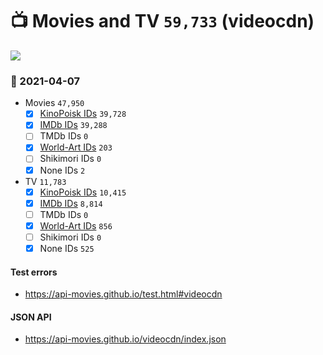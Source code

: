 # :tv: Movies and TV `59,733` (videocdn)

<a href="https://API-Movies.github.io"><img src="https://API-Movies.github.io/banner.png?cache"></a>

### :date: 2021-04-07
- Movies `47,950`
  - [x] <a href="https://API-Movies.github.io/videocdn/movie_kinopoisk_ids.json">KinoPoisk IDs</a> `39,728`
  - [x] <a href="https://API-Movies.github.io/videocdn/movie_imdb_ids.json">IMDb IDs</a> `39,288`
  - [ ] TMDb IDs `0`
  - [x] <a href="https://API-Movies.github.io/videocdn/movie_world_art_ids.json">World-Art IDs</a> `203`
  - [ ] Shikimori IDs `0`
  - [x] None IDs `2`
- TV `11,783`
  - [x] <a href="https://API-Movies.github.io/videocdn/tv_kinopoisk_ids.json">KinoPoisk IDs</a> `10,415`
  - [x] <a href="https://API-Movies.github.io/videocdn/tv_imdb_ids.json">IMDb IDs</a> `8,814`
  - [ ] TMDb IDs `0`
  - [x] <a href="https://API-Movies.github.io/videocdn/tv_world_art_ids.json">World-Art IDs</a> `856`
  - [ ] Shikimori IDs `0`
  - [x] None IDs `525`
#### Test errors
- <a href='https://api-movies.github.io/test.html#videocdn'>https://api-movies.github.io/test.html#videocdn</a>
#### JSON API
- <a href='https://api-movies.github.io/videocdn/index.json'>https://api-movies.github.io/videocdn/index.json</a>
